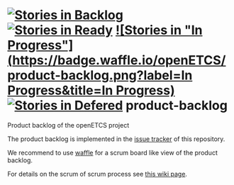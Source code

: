 [![Stories in Backlog](https://badge.waffle.io/openETCS/product-backlog.png?label=backlog&title=Backlog)](https://waffle.io/openETCS/product-backlog)
[![Stories in Ready](https://badge.waffle.io/openETCS/product-backlog.png?label=ready&title=Ready)](https://waffle.io/openETCS/product-backlog)
[![Stories in "In Progress"](https://badge.waffle.io/openETCS/product-backlog.png?label=In Progress&title=In Progress)](https://waffle.io/openETCS/product-backlog)
[![Stories in Defered](https://badge.waffle.io/openETCS/product-backlog.png?label=deferred&title=Deferred)](https://waffle.io/openETCS/product-backlog)
product-backlog
===============

Product backlog of the openETCS project

The product backlog is implemented in the [issue tracker](https://github.com/openETCS/product-backlog/issues) of this repository. 

We recommend to use [waffle](https://waffle.io/openETCS/product-backlog) for a scrum board like view of the product backlog.

For details on the scrum of scrum process see [this wiki page](https://github.com/openETCS/product-backlog/wiki/Scrum-of-scrum-process).
